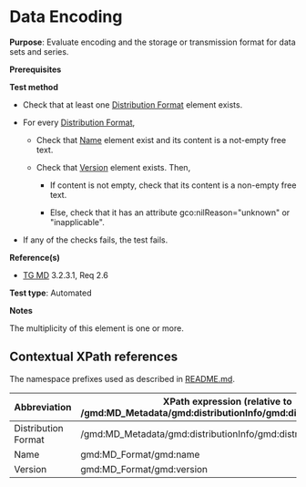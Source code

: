 # Data Encoding

**Purpose**: Evaluate encoding and the storage or transmission format for data sets and series.

**Prerequisites**

**Test method**

* Check that at least one [Distribution Format](#distributionFormat) element exists.

* For every [Distribution Format](#distributionFormat),

    * Check that [Name](#name1) element exist and its content is a not-empty free text.

    * Check that [Version](#version) element exists. Then,

        * If content is not empty, check that its content is a non-empty free text.

        * Else, check that it has an attribute gco:nilReason="unknown" or "inapplicable".

* If any of the checks fails, the test fails.

**Reference(s)**	 
* [TG MD](./README.md#ref_TG_MD) 3.2.3.1, Req 2.6

**Test type**: Automated

**Notes**

The multiplicity of this element is one or more.

## Contextual XPath references

The namespace prefixes used as described in [README.md](./README.md#namespaces).

Abbreviation                                   |  XPath expression (relative to /gmd:MD_Metadata/gmd:distributionInfo/gmd:distributionFormat)
-----------------------------------------------| ------------------------------------------------------------------
<a name="distributionFormat"></a> Distribution Format | /gmd:MD_Metadata/gmd:distributionInfo/gmd:distributionFormat
<a name="name1"></a> Name | gmd:MD_Format/gmd:name
<a name="version"></a> Version | gmd:MD_Format/gmd:version
